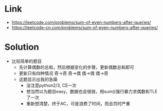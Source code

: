 # Link
- https://leetcode.com/problems/sum-of-even-numbers-after-queries/
- https://leetcode-cn.com/problems/sum-of-even-numbers-after-queries/

# Solution
- 比较简单的题目
    - 先计算偶数的总和，然后根据变化的步骤，更新偶数总和即可
    - 更新只有四种情况 奇->奇 奇->偶 偶->偶 偶->奇
    - 这题显示出我的急躁
        - 没注意python2/3, CE一次
        - 想当然以为题目easy，数据也会很弱，用sum()强行暴力求偶数和TLE了一次
        - 重新想清楚，终于AC，可是浪费了时间，而且罚时严重